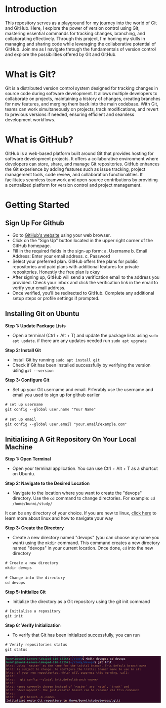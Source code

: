 # Introduction
This repository serves as a playground for my journey into the world of Git and GitHub. Here, I explore the power of version control using Git, mastering essential commands for tracking changes, branching, and collaborating effectively. Through this project, I'm honing my skills in managing and sharing code while leveraging the collaborative potential of GitHub. Join me as I navigate through the fundamentals of version control and explore the possibilities offered by Git and GitHub.

# What is Git?
Git is a distributed version control system designed for tracking changes in source code during software development. It allows multiple developers to collaborate on projects, maintaining a history of changes, creating branches for new features, and merging them back into the main codebase. With Git, teams can work simultaneously on projects, track modifications, and revert to previous versions if needed, ensuring efficient and seamless development workflows.

# What is GitHub?
GitHub is a web-based platform built around Git that provides hosting for software development projects. It offers a collaborative environment where developers can store, share, and manage Git repositories. GitHub enhances the Git experience by adding features such as issue tracking, project management tools, code review, and collaboration functionalities. It facilitates seamless teamwork and open-source contributions by providing a centralized platform for version control and project management.

# Getting Started

## Sign Up For Github
- Go to [GitHub's website](https://github.com/) using your web browser.
- Click on the "Sign Up" button located in the upper right corner of the GitHub homepage.
- Fill in the required fields in the sign-up form:
      a. Username
      b. Email Address: Enter your email address.
      c. Password
- Select your preferred plan. GitHub offers free plans for public repositories and paid plans with additional features for private repositories. Honestly the free plan is okay
- After signing up, GitHub will send a verification email to the address you provided. Check your inbox and click the verification link in the email to verify your email address.
- Once verified, you'll be redirected to GitHub. Complete any additional setup steps or profile settings if prompted.


## Installing Git on Ubuntu
**Step 1: Update Package Lists**
- Open a terminal (Ctrl + Alt + T) and update the package lists using `sudo apt update`. if there are any updates needed run `sudo apt upgrade`

**Step 2: Install Git**
- Install Git by running `sudo apt install git`
- Check if Git has been installed successfully by verifying the version using `git --version`

**Step 3: Configure Git**
- Set up your Git username and email. Prferably use the username and email you used to sign up for github earlier

```
# set up username
git config --global user.name "Your Name"

# set up email
git config --global user.email "your.email@example.com"
```
## Initialising A Git Repository On Your Local Machine
**Step 1: Open Terminal**
- Open your terminal application. You can use Ctrl + Alt + T as a shortcut on Ubuntu.

**Step 2: Navigate to the Desired Location**
- Navigate to the location where you want to create the "devops" directory. Use the `cd` command to change directories. For example: `cd /home/bunmi/study/`

It can be any directory of your choice. If you are new to linux, [click here](https://github.com/B-Akapo/Darey.io/blob/main/project1-linux-commands/README.md) to learn more about linux and how to navigate your way

**Step 3: Create the Directory**
- Create a new directory named "devops" (you can choose any name you want) using the `mkdir` command. This command creates a new directory named "devops" in your current location. Once done, `cd` into the new directory

```
# Create a new directory
mkdir devops

# Change into the directory
cd devops
```
**Step 5: Initialize Git**
- Initialize the directory as a Git repository using the git init command

```
# Initialise a repository
git init
```
**Step 6: Verify Initializatio**n
- To verify that Git has been initialized successfully, you can run
```
# Verify repositories status
git status
```
![Alt text](https://github.com/B-Akapo/Darey.io/blob/main/project2-git/images/initialising-git.png)

 

